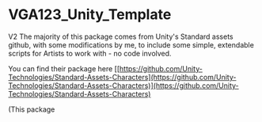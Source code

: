 # VGA123_Unity_Template
 V2
 The majority of this package comes from Unity's Standard assets github, with some modifications by me, to include some simple, extendable scripts for Artists to work with - no code involved. 

You can find their package here [[https://github.com/Unity-Technologies/Standard-Assets-Characters](https://github.com/Unity-Technologies/Standard-Assets-Characters)](https://github.com/Unity-Technologies/Standard-Assets-Characters)

(This package 
<!--stackedit_data:
eyJoaXN0b3J5IjpbLTE2MzM0NzQ3MDddfQ==
-->